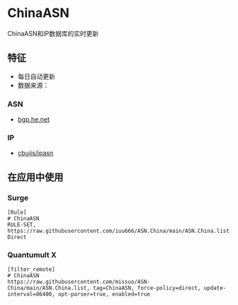 # ChinaASN
ChinaASN和IP数据库的实时更新


## 特征
- 每日自动更新
- 数据来源：
### ASN
- [bgp.he.net](https://bgp.he.net/country/CN)

### IP
- [cbuijs/ipasn](https://github.com/cbuijs/ipasn)


## 在应用中使用
### Surge
```
[Rule]
# ChinaASN
RULE-SET, https://raw.githubusercontent.com/iuu666/ASN.China/main/ASN.China.list, Direct
```

### Quantumult X
```
[filter_remote]
# ChinaASN
https://raw.githubusercontent.com/missuo/ASN-China/main/ASN.China.list, tag=ChinaASN, force-policy=direct, update-interval=86400, opt-parser=true, enabled=true
```
